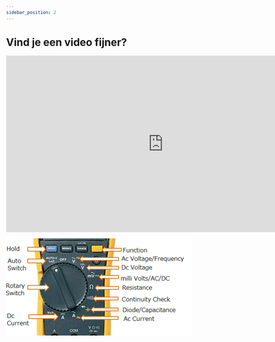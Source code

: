 ```yaml
---
sidebar_position: 2
---
```


# Vind je een video fijner?

<iframe width="853" height="480" src="https://www.youtube.com/embed/36BdxlYx7MY" title="Werken met de multimeter - uw Eltra toolkit" frameborder="0" allow="accelerometer; autoplay; clipboard-write; encrypted-media; gyroscope; picture-in-picture; web-share" referrerpolicy="strict-origin-when-cross-origin" allowfullscreen></iframe>

![multimeter](doc_meter.PNG)